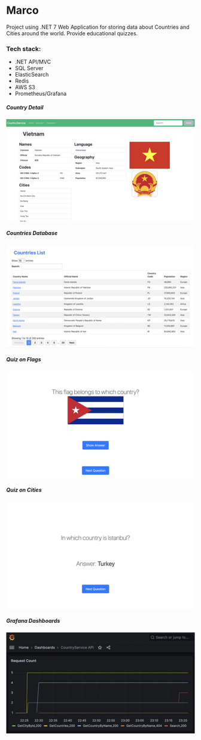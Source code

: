 # Marco
Project using .NET 7 Web Application for storing data about Countries and Cities around the world. Provide educational quizzes.<br>
### Tech stack:
- .NET API/MVC
- SQL Server
- ElasticSearch
- Redis
- AWS S3
- Prometheus/Grafana

##### Country Detail
![CountryDetail](images/CountryDetail.png)

##### Countries Database
![CountriesTable](images/CountriesTable.png)

##### Quiz on Flags
![FlagQuiz](images/FlagQuiz.png)

##### Quiz on Cities
![CityQuiz](images/CityQuiz.png)

##### Grafana Dashboards
![GrafanaAPI](images/GrafanaAPI.png)